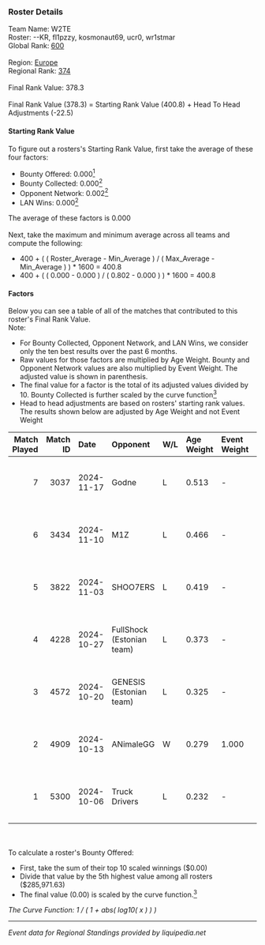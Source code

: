 ### Roster Details<br />
Team Name: W2TE<br />
Roster: --KR, fl1pzzy, kosmonaut69, ucr0, wr1stmar<br />
Global Rank: [600](../../standings_global_2025_02_28.md)<br />
<br />
Region: [Europe]( ../../standings_europe_2025_02_28.md)<br />
Regional Rank: [374]( ../../standings_europe_2025_02_28.md)<br />
<br />
Final Rank Value:  378.3<br />
<br />
Final Rank Value (378.3) = Starting Rank Value (400.8) + Head To Head Adjustments (-22.5)<br />

#### Starting Rank Value<br />
To figure out a rosters's Starting Rank Value, first take the average of these four factors:<br />
- Bounty Offered: 0.000[<sup>1</sup>](#table2)
- Bounty Collected: 0.000[<sup>2</sup>](#table1)
- Opponent Network: 0.002[<sup>2</sup>](#table1)
- LAN Wins: 0.000[<sup>2</sup>](#table1)

The average of these factors is 0.000<br />
<br />
Next, take the maximum and minimum average across all teams and compute the following:<br />
- 400 + ( ( Roster_Average - Min_Average ) / ( Max_Average - Min_Average ) ) * 1600 = 400.8
- 400 + ( ( 0.000 - 0.000 ) / ( 0.802 - 0.000 ) ) * 1600 = 400.8


#### Factors<br />
Below you can see a table of all of the matches that contributed to this roster's Final Rank Value.<br />
Note:<br />

- For Bounty Collected, Opponent Network, and LAN Wins, we consider only the ten best results over the past 6 months.
- Raw values for those factors are multiplied by Age Weight. Bounty and Opponent Network values are also multiplied by Event Weight. The adjusted value is shown in parenthesis.
- The final value for a factor is the total of its adjusted values divided by 10. Bounty Collected is further scaled by the curve function[<sup>3</sup>](#curveFunction)
- Head to head adjustments are based on rosters' starting rank values. The results shown below are adjusted by Age Weight and not Event Weight
<span id="table1"></span><br />


| Match Played | Match ID | Date       | Opponent                  | W/L | Age Weight | Event Weight | Bounty Collected | Opponent Network | LAN Wins  | H2H Adj. | Roster                                     |
| -: | -: | :- | :- | :- | :- | :- | :- | :- | :- | -: | :- |
|            7 |     3037 | 2024-11-17 | Godne                     | L   | 0.513      | -            | -                | -                | -         |    -7.85 | --KR, fl1pzzy, kosmonaut69, ucr0, wr1stmar |
|            6 |     3434 | 2024-11-10 | M1Z                       | L   | 0.466      | -            | -                | -                | -         |    -6.83 | --KR, fl1pzzy, kosmonaut69, ucr0, wr1stmar |
|            5 |     3822 | 2024-11-03 | SHOO7ERS                  | L   | 0.419      | -            | -                | -                | -         |    -2.44 | --KR, fl1pzzy, kosmonaut69, ucr0, wr1stmar |
|            4 |     4228 | 2024-10-27 | FullShock (Estonian team) | L   | 0.373      | -            | -                | -                | -         |    -5.98 | --KR, fl1pzzy, kosmonaut69, ucr0, wr1stmar |
|            3 |     4572 | 2024-10-20 | GENESIS (Estonian team)   | L   | 0.325      | -            | -                | -                | -         |    -3.65 | --KR, fl1pzzy, kosmonaut69, ucr0, wr1stmar |
|            2 |     4909 | 2024-10-13 | ANimaleGG                 | W   | 0.279      | 1.000        | 0.000 (0.000)    | 0.060 (0.017)    | 0 (0.000) |     5.67 | --KR, fl1pzzy, kosmonaut69, ucr0, wr1stmar |
|            1 |     5300 | 2024-10-06 | Truck Drivers             | L   | 0.232      | -            | -                | -                | -         |    -1.45 | --KR, fl1pzzy, kosmonaut69, ucr0, wr1stmar |

<br />
<span id="table2"></span><br />
To calculate a roster's Bounty Offered:<br />

- First, take the sum of their top 10 scaled winnings ($0.00)
- Divide that value by the 5th highest value among all rosters ($285,971.63)
- The final value (0.00) is scaled by the curve function.[<sup>3</sup>](#curveFunction)

<span id="curveFunction"></span>_The Curve Function: 1 / ( 1 + abs( log10( x ) ) )_<br />

---
_Event data for Regional Standings provided by liquipedia.net_<br />
